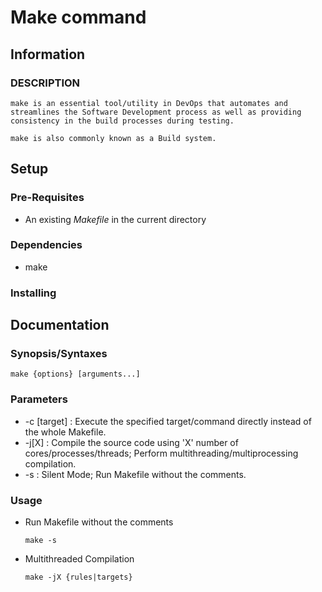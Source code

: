 # Make command

## Information
### DESCRIPTION
```
make is an essential tool/utility in DevOps that automates and streamlines the Software Development process as well as providing consistency in the build processes during testing.

make is also commonly known as a Build system.
```

## Setup
### Pre-Requisites
+ An existing *Makefile* in the current directory

### Dependencies
+ make

### Installing

## Documentation
### Synopsis/Syntaxes
```console
make {options} [arguments...]
```

### Parameters
+ -c [target] : Execute the specified target/command directly instead of the whole Makefile.
+ -j[X] : Compile the source code using 'X' number of cores/processes/threads; Perform multithreading/multiprocessing compilation.
+ -s : Silent Mode; Run Makefile without the comments.

### Usage
- Run Makefile without the comments
    ```console
    make -s
    ```
- Multithreaded Compilation
    ```console
    make -jX {rules|targets}
    ```

